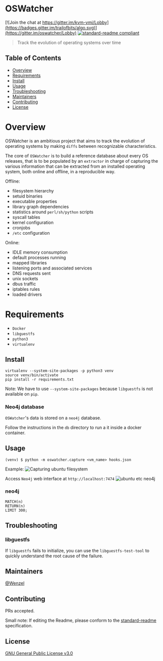 # OSWatcher

[![Join the chat at https://gitter.im/kvm-vmi/Lobby](https://badges.gitter.im/trailofbits/algo.svg)](https://gitter.im/oswatcher/Lobby)
[![standard-readme compliant](https://img.shields.io/badge/readme%20style-standard-brightgreen.svg?style=flat-square)](https://github.com/RichardLitt/standard-readme)

> Track the evolution of operating systems over time

## Table of Contents

- [Overview](#overview)
- [Requirements](#requirements)
- [Install](#install)
- [Usage](#usage)
 - [Troubleshooting](#troubleshooting)
 - [Maintainers](#maintainers)
 - [Contributing](#contributing)
 - [License](#license)

# Overview

OSWatcher is an ambitious project that aims to track the evolution of operating
systems by making `diffs` between recognizable characteristics.

The core of `OSWatcher` is to build a reference database about every OS
releases, that is to be populated by an `extractor` in charge of capturing the
various information that can be extracted from an installed operating system, both online
and offline, in a reproducible way.

Offline:

- filesystem hierarchy
- setuid binaries
- executable properties
- library graph dependencies
- statistics around `perl/sh/python` scripts
- syscall tables
- kernel configuration
- cronjobs
- `/etc` configuration

Online:

- IDLE memory consumption
- default processes running
- mapped libraries
- listening ports and associated services
- DNS requests sent
- unix sockets
- dbus traffic
- iptables rules
- loaded drivers

# Requirements

- `Docker`
- `libguestfs`
- `python3`
- `virtualenv`

## Install

~~~
virtualenv --system-site-packages -p python3 venv
source venv/bin/activate
pip install -r requirements.txt
~~~

Note: We have to use `--system-site-packages` because `libguestfs` is not
available on `pip`.

### Neo4j database

`OSWatcher`'s data is stored on a `neo4j` database.

Follow the instructions in the `db` directory to run a it inside a docker
container.

## Usage

~~~
(venv) $ python -m oswatcher.capture <vm_name> hooks.json
~~~

Example: ![Capturing ubuntu
filesystem](https://user-images.githubusercontent.com/964610/47535862-14ddbb00-d8c6-11e8-88cd-efa5db339bb8.jpg)

Access `Neo4j` web interface at `http://localhost:7474` ![ubuntu etc
neo4j](https://user-images.githubusercontent.com/964610/47535864-18714200-d8c6-11e8-885b-27d17c8d6235.png)

### neo4j

~~~
MATCH(n)
RETURN(n)
LIMIT 300;
~~~

## Troubleshooting

### libguestfs

If `libguestfs` fails to initialize, you can use the `libguestfs-test-tool` to
quickly understand the root cause of the failure.

## Maintainers

[@Wenzel](https://github.com/Wenzel)

## Contributing

PRs accepted.

Small note: If editing the Readme, please conform to the [standard-readme](https://github.com/RichardLitt/standard-readme) specification.

## License

[GNU General Public License v3.0](https://github.com/Wenzel/oswatcher/blob/master/LICENSE)